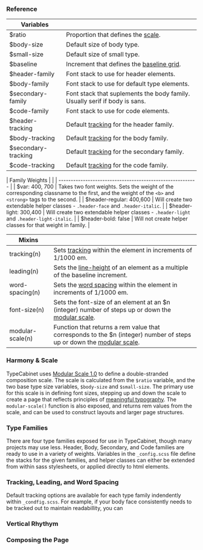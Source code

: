 
### Reference

| Variables              | 									 |
| ---------------------- | --------------------------------- |
| $ratio 				 | Proportion that defines the [scale](#).|
| $body-size 			 | Default size of body type.	     |
| $small-size 			 | Default size of small type.       |
| $baseline 			 | Increment that defines the [baseline grid](#). |
| $header-family 		 | Font stack to use for header elements. |
| $body-family 			 | Font stack to use for default type elements.  |
| $secondary-family 	 | Font stack that suplements the body family. Usually serif if body is sans. |
| $code-family 			 | Font stack to use for code elements. |
| $header-tracking 		 | Default [tracking](#) for the header family. |
| $body-tracking 		 | Default [tracking](#) for the body family. |
| $secondary-tracking 	 | Default [tracking](#) for the secondary family. |
| $code-tracking 		 | Default [tracking](#) for the code family.|


| Family Weights        |                                   |
| --------------------------------------------------------- |
| $var: 400, 700     	| Takes two font weights. Sets the weight of the corresponding classname to the first, and the weight of the `<b>` and `<strong>` tags to the second.      |
| $header-regular: 400,600 | Will create two extendable helper classes - `.header-face` and `.header-italic`.       |
| $header-light: 300,400 | Will create two extendable helper classes - `.header-light` and `.header-light-italic`.       |
| $header-bold: false    | Will not create helper classes for that weight in family.                                  |

| Mixins                 | 									 |
| ---------------------- | --------------------------------- |
| tracking(n)           | Sets [tracking](#) within the element in increments of 1/1000 em.			       	      |
| leading(n)            | Sets the [line-height](#) of an element as a multiple of the baseline increment.			    |
| word-spacing(n)       | Sets the [word spacing](#) within the element in increments of 1/1000 em.			       	     |
| font-size(n)          | Sets the font-size of an element at an $n (integer) number of steps up or down the [modular scale](#).   				       	                                  |
| modular-scale(n)      | Function that returns a rem value that corresponds to the $n (integer) number of steps up or down the [modular scale](#). 			       	           |

### Harmony & Scale
TypeCabinet uses [Modular Scale 1.0](https://github.com/Team-Sass/modular-scale/blob/1.x/readme.md) to define a double-stranded composition scale. The scale is calculated from the `$ratio` variable, and the two base type size variables, `$body-size` and `$small-size`. The primary use for this scale is in defining font sizes, stepping up and down the scale to create a page that reflects principles of [meaningful typography](http://alistapart.com/article/more-meaningful-typography). The `modular-scale()` function is also exposed, and returns rem values from the scale, and can be used to construct layouts and larger page structures.

### Type Families
There are four type families exposed for use in TypeCabinet, though many projects may use less. Header, Body, Secondary, and Code families are ready to use in a variety of weights. Variables in the `_config.scss` file define the stacks for the given families, and helper classes can either be extended from within sass stylesheets, or applied directly to html elements.

### Tracking, Leading, and Word Spacing
Default tracking options are available for each type family indendently within `_condfig.scss`. For example, if your body face consistently needs to be tracked out to maintain readabillity, you can

### Vertical Rhythym

### Composing the Page